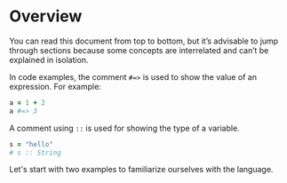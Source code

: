 # Overview

You can read this document from top to bottom, but it’s advisable to jump through sections because some concepts are interrelated and can’t be explained in isolation.

In code examples, the comment `#=>` is used to show the value of an expression. For example:

```ruby
a = 1 + 2
a #=> 3
```

A comment using `::` is used for showing the type of a variable.

```ruby
s = "hello"
# s :: String
```

Let's start with two examples to familiarize ourselves with the language.

